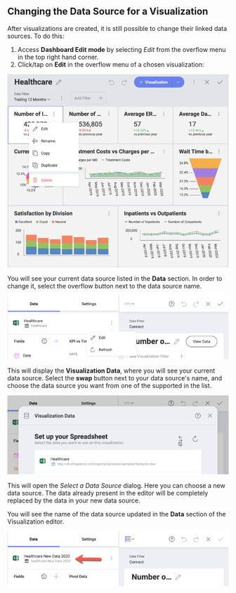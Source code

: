 ## Changing the Data Source for a Visualization

After visualizations are created, it is still possible to change their
linked data sources. To do this:

1. Access **Dashboard Edit mode** by selecting *Edit* from the overflow menu in the top right hand corner.
2. Click/tap on **Edit** in the overflow menu of a chosen visualization:

![Select edit mode of a visualization](images/visualization-enter-edit-mode.png)

You will see your current data source listed in the **Data** section. In order to change it, select the overflow button next to the data source
name.

![Edit option of current data source](images/visualization-current-data-source.png)

This will display the **Visualization Data**, where you will see your
current data source. Select the **swap** button next to your data
source's name, and choose the data source you want from one of the
supported in the list.

![Current data source swap button](images/current-data-source-information.png)

This will open the _Select a Data Source_ dialog.
Here you can choose a new data source. The data already present in the editor will be completely replaced by the data in your new data source.

You will see the name of the data source updated in the **Data** section of the Visualization editor.

![Updated data source visualization](images/updated-data-source-visualization.png)
